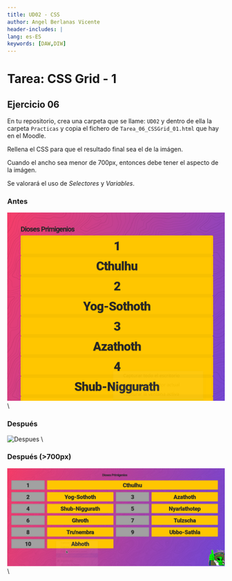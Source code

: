 ```yaml
---
title: UD02 - CSS
author: Angel Berlanas Vicente
header-includes: |
lang: es-ES
keywords: [DAW,DIW]
---
```


# Tarea: CSS Grid - 1

## Ejercicio 06

En tu repositorio, crea una carpeta que se llame: `UD02` y dentro de ella la carpeta `Practicas` y copia el fichero de `Tarea_06_CSSGrid_01.html` que hay en el Moodle.

Rellena el CSS para que el resultado final sea el de la imágen.

Cuando el ancho sea menor de 700px, entonces debe tener el aspecto de la imágen.

Se valorará el uso de *Selectores* y *Variables*.

### Antes

![Antes](imgs/Tarea06_Start.png)
\

### Después

![Despues](imgs/Tarea06_ENDM.png)
\

### Después (>700px)

![Despues](imgs/Tarea06_END.png)
\
